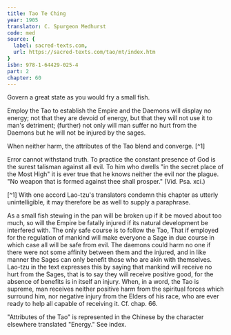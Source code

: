 ```yaml
---
title: Tao Te Ching
year: 1905
translator: C. Spurgeon Medhurst
code: med
source: {
  label: sacred-texts.com,
  url: https://sacred-texts.com/tao/mt/index.htm
}
isbn: 978-1-64429-025-4
part: 2
chapter: 60
---
```

Govern a great state as you would fry a small fish.

Employ the Tao to establish the Empire and the Daemons will display no energy; not that they are devoid of energy, but that they will not use it to man's detriment; (further) not only will man suffer no hurt from the Daemons but he will not be injured by the sages.

When neither harm, the attributes of the Tao blend and converge. [^1]

Error cannot withstand truth. To practice the constant presence of God is the surest talisman against all evil. To him who dwells "in the secret place of the Most High" it is ever true that he knows neither the evil nor the plague. "No weapon that is formed against thee shall prosper." (Vid. Psa. xci.)



[^1] With one accord Lao-tzu's translators condemn this chapter as utterly unintelligible, it may therefore be as well to supply a paraphrase.

As a small fish stewing in the pan will be broken up if it be moved about too much, so will the Empire be fatally injured if its natural development be interfered with. The only safe course is to follow the Tao, That if employed for the regulation of mankind will make everyone a Sage in due course in which case all will be safe from evil. The daemons could harm no one if there were not some affinity between them and the injured, and in like manner the Sages can only benefit those who are akin with themselves. Lao-tzu in the text expresses this by saying that mankind will receive no hurt from the Sages, that is to say they will receive positive good, for the absence of benefits is in itself an injury. When, in a word, the Tao is supreme, man receives neither positive harm from the spiritual forces which surround him, nor negative injury from the Elders of his race, who are ever ready to help all capable of receiving it. Cf. chap. 66.

"Attributes of the Tao" is represented in the Chinese by the character elsewhere translated "Energy." See index.